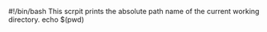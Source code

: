 #!/bin/bash
This scrpit prints the absolute path name of the current working directory.
echo $(pwd)
